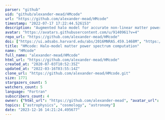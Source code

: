 ```yaml
---
parser: "github"
uid: "github/alexander-mead/HMcode"
url: "https://github.com/alexander-mead/HMcode"
timestamp: "2022-07-17 17:22:44.526153"
description: "Augmented halo model for accurate non-linear matter power spectrum calculations"
avatar: "https://avatars.githubusercontent.com/u/9140961?v=4"
repo_url: "https://github.com/alexander-mead/HMcode"
doi: ["https://ui.adsabs.harvard.edu/abs/2016MNRAS.459.1468M", "https://ui.adsabs.harvard.edu/abs/2015MNRAS.454.1958M", "https://ui.adsabs.harvard.edu/abs/2015ascl.soft08001M/abstract"]
title: "HMcode: Halo-model matter power spectrum computation"
name: "HMcode"
full_name: "alexander-mead/HMcode"
html_url: "https://github.com/alexander-mead/HMcode"
created_at: "2020-07-03T10:52:35Z"
updated_at: "2022-03-16T03:55:14Z"
clone_url: "https://github.com/alexander-mead/HMcode.git"
size: 1771
stargazers_count: 5
watchers_count: 5
language: "Fortran"
subscribers_count: 4
owner: {"html_url": "https://github.com/alexander-mead", "avatar_url": "https://avatars.githubusercontent.com/u/9140961?v=4", "login": "alexander-mead", "type": "User"}
topics: ["astrophysics", "cosmology", "astronomy"]
date: "2023-12-16 14:21:24.495677"
---
```

